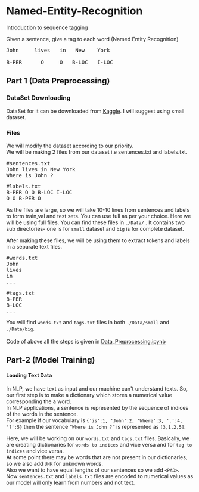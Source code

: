 # Named-Entity-Recognition
Introduction to sequence tagging

Given a sentence, give a tag to each word (Named Entity Recognition)
<pre>
John     lives   in   New    York<br>
B-PER      O     O   B-LOC   I-LOC
</pre>

## Part 1 (Data Preprocessing)

### DataSet Downloading
DataSet for it can be downloaded from <a href="https://www.kaggle.com/abhinavwalia95/entity-annotated-corpus">Kaggle</a>.
I will suggest using small dataset.

### Files
We will modify the dataset according to our priority.<br>
We will be making 2 files from our dataset i.e sentences.txt and labels.txt.

<pre>
#sentences.txt
John lives in New York
Where is John ?
</pre>

<pre>
#labels.txt
B-PER O O B-LOC I-LOC
O O B-PER O
</pre>
As the files are large, so we will take 10-10 lines from sentences and labels to form train,val and test sets.
You can use full as per your choice. Here we will be using full files.
You can find these files in `./Data/` . It contains two sub directories- one is for `small` dataset and `big` is for complete dataset.

After making these files, we will be using them to extract tokens and labels in a separate text files.

<pre>
#words.txt
John
lives
in
...
</pre>

<pre>
#tags.txt
B-PER
B-LOC
...
</pre>

You will find `words.txt` and `tags.txt` files in both `./Data/small` and `./Data/big`.<br>
<br>
Code of above all the steps is given in <a href="https://github.com/akash1309/Named-Entity-Recognition/blob/master/Data_Preprocessing.ipynb"> Data_Preprocessing.ipynb </a>

## Part-2 (Model Training)

#### Loading Text Data

In NLP, we have text as input and our machine can't understand texts. So, our first step is to make a dictionary which stores a numerical value corresponding the a word.<br>
In NLP applications, a sentence is represented by the sequence of indices of the words in the sentence.<br>
For example if our vocabulary is `{'is':1, 'John':2, 'Where':3, '.':4, '?':5}`
then the sentence `“Where is John ?”` is represented as `[3,1,2,5]`. 

Here, we will be working on our `words.txt` and `tags.txt` files. Basically, we are creating dictionaries for `words to indices` and vice versa and for `tag to indices` and vice versa.<br>
At some point there may be words that are not present in our dictionaries, so we also add `UNK` for unknown words.<br>
Also we want to have equal lengths of our sentences so we add `<PAD>`.
<br>
Now `sentences.txt` and `labels.txt` files are encoded to numerical values as our model will only learn from numbers and not text.
